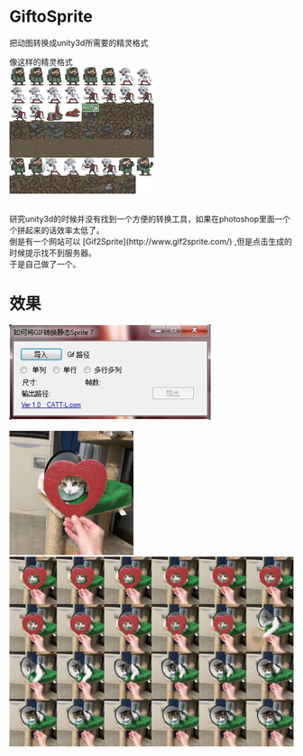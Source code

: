# GiftoSprite
把动图转换成unity3d所需要的精灵格式  
  

像这样的精灵格式  
![Gif图片](sprite.png)  

<br>
研究unity3d的时候并没有找到一个方便的转换工具，如果在photoshop里面一个个拼起来的话效率太低了。  
<br>
倒是有一个网站可以 [Gif2Sprite](http://www.gif2sprite.com/) ,但是点击生成的时候提示找不到服务器。  
<br>
于是自己做了一个。
<br>

# 效果
![软件界面](demo.jpg)  
<br>
![Gif图片](test.gif)  
![转换结果](test-220x220.png)
